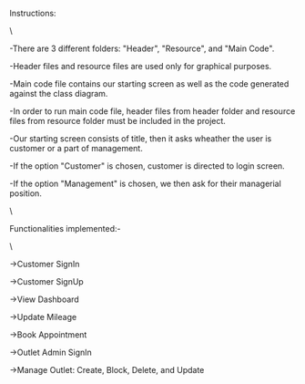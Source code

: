 Instructions:

 \ 

-There are 3 different folders: "Header", "Resource", and "Main Code".

-Header files and resource files are used only for graphical purposes.

-Main code file contains our starting screen as well as the code generated against the class diagram.

-In order to run main code file, header files from header folder and resource files from resource folder must be included in the project.

-Our starting screen consists of title, then it asks wheather the user is customer or a part of management.

-If the option "Customer" is chosen, customer is directed to login screen.

-If the option "Management" is chosen, we then ask for their managerial position.

 \ 

Functionalities implemented:-

 \ 

->Customer SignIn

->Customer SignUp

->View Dashboard

->Update Mileage

->Book Appointment

->Outlet Admin SignIn

->Manage Outlet: Create, Block, Delete, and Update